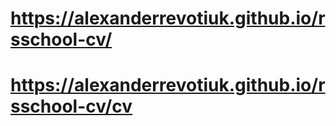# https://alexanderrevotiuk.github.io/rsschool-cv/
# https://alexanderrevotiuk.github.io/rsschool-cv/cv
